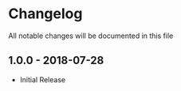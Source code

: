 # Changelog

All notable changes will be documented in this file

## 1.0.0 - 2018-07-28

- Initial Release